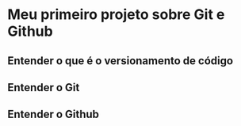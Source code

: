 # Meu primeiro projeto sobre Git e Github

## Entender o que é o versionamento de código

## Entender o Git

## Entender o Github

